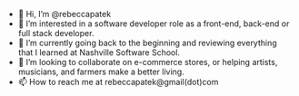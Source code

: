 - 👋 Hi, I’m @rebeccapatek
- 👀 I’m interested in a software developer role as a front-end, back-end or full stack developer.
- 🌱 I’m currently going back to the beginning and reviewing everything that I learned at Nashville Software School.
- 💞️ I’m looking to collaborate on e-commerce stores, or helping artists, musicians, and farmers make a better living.
- 📫 How to reach me at rebeccapatek@gmail(dot)com

<!---
rebeccapatek/rebeccapatek is a ✨ special ✨ repository because its `README.md` (this file) appears on your GitHub profile.
You can click the Preview link to take a look at your changes.
--->
